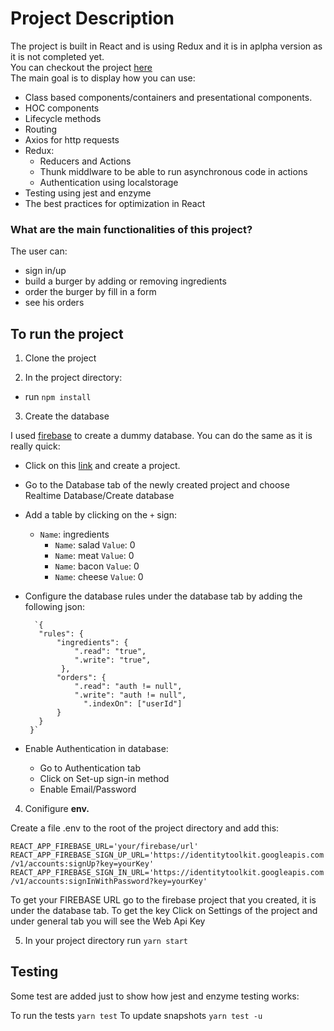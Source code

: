 # Project Description

The project is built in React and is using Redux and it is in aplpha version as it is not completed yet.<br/>
You can checkout the project [here](https://www.stellaloizou.eu/burger-builder-react-project/)<br/>
The main goal is to display how you can use:
- Class based components/containers and presentational components.<br/>
- HOC components
- Lifecycle methods
- Routing
- Axios for http requests
- Redux:
  - Reducers and Actions
  - Thunk middlware to be able to run asynchronous code in actions
  - Authentication using localstorage
- Testing using jest and enzyme
- The best practices for optimization in React

### What are the main functionalities of this project?
The user can:
  - sign in/up
  - build a burger by adding or removing ingredients
  - order the burger by fill in a form 
  - see his orders 

## To run the project

1. Clone the project 

2. In the project directory:
  - run `npm install`


3. Create the database

I used [firebase](https://firebase.google.com/?gclid=EAIaIQobChMIpNfBiZqd6QIVlO7tCh3_xQDlEAAYASAAEgImxfD_BwE) to create a dummy database. You can do the same as it is really quick:
 
   - Click on this [link](https://firebase.google.com/?gclid=EAIaIQobChMIpNfBiZqd6QIVlO7tCh3_xQDlEAAYASAAEgImxfD_BwE) and create a project. 
 
   - Go to the Database tab of the newly created project and choose Realtime Database/Create database
 
   - Add a table by clicking on the `+` sign:
        - `Name`: ingredients 
            - `Name`: salad `Value`: 0
            - `Name`: meat `Value`: 0
            - `Name`: bacon `Value`: 0
            - `Name`: cheese `Value`: 0
 
   - Configure the database rules under the database tab by adding the following json:
 
           `{
            "rules": {
                "ingredients": {
                    ".read": "true",
                    ".write": "true",
                 },
                "orders": {
                    ".read": "auth != null",
                    ".write": "auth != null",
                      ".indexOn": ["userId"]
                }
            }
          }`

   - Enable Authentication in database:
     - Go to Authentication tab 
     - Click on Set-up sign-in method
     - Enable Email/Password

4. Conifigure **env.**
 
 Create a file .env to the root of the project directory and add this:
 
 `REACT_APP_FIREBASE_URL='your/firebase/url'`
 `REACT_APP_FIREBASE_SIGN_UP_URL='https://identitytoolkit.googleapis.com/v1/accounts:signUp?key=yourKey'`
 `REACT_APP_FIREBASE_SIGN_IN_URL='https://identitytoolkit.googleapis.com/v1/accounts:signInWithPassword?key=yourKey'`
 
 To get your FIREBASE URL go to the firebase project that you created, it is under the database tab.
 To get the key Click on Settings of the project and under general tab you will see the Web Api Key
 
5. In your project directory run `yarn start`

## Testing

Some test are added just to show how jest and enzyme testing works:

To run the tests `yarn test`
To update snapshots `yarn test -u`
